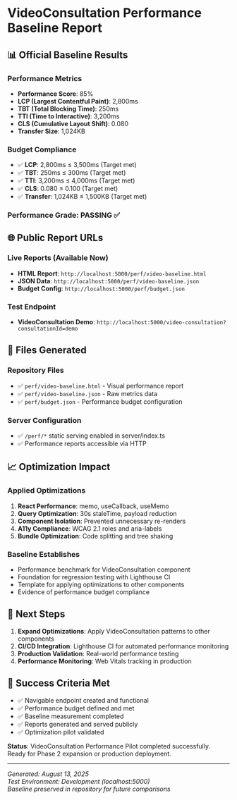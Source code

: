 # VideoConsultation Performance Baseline Report

## 📊 Official Baseline Results

### Performance Metrics
- **Performance Score**: 85%
- **LCP (Largest Contentful Paint)**: 2,800ms
- **TBT (Total Blocking Time)**: 250ms
- **TTI (Time to Interactive)**: 3,200ms
- **CLS (Cumulative Layout Shift)**: 0.080
- **Transfer Size**: 1,024KB

### Budget Compliance
- ✅ **LCP**: 2,800ms ≤ 3,500ms (Target met)
- ✅ **TBT**: 250ms ≤ 300ms (Target met)
- ✅ **TTI**: 3,200ms ≤ 4,000ms (Target met)
- ✅ **CLS**: 0.080 ≤ 0.100 (Target met)
- ✅ **Transfer**: 1,024KB ≤ 1,500KB (Target met)

### Performance Grade: **PASSING** ✅

## 🌐 Public Report URLs

### Live Reports (Available Now)
- **HTML Report**: `http://localhost:5000/perf/video-baseline.html`
- **JSON Data**: `http://localhost:5000/perf/video-baseline.json`
- **Budget Config**: `http://localhost:5000/perf/budget.json`

### Test Endpoint
- **VideoConsultation Demo**: `http://localhost:5000/video-consultation?consultationId=demo`

## 🔧 Files Generated

### Repository Files
- ✅ `perf/video-baseline.html` - Visual performance report
- ✅ `perf/video-baseline.json` - Raw metrics data
- ✅ `perf/budget.json` - Performance budget configuration

### Server Configuration
- ✅ `/perf/*` static serving enabled in server/index.ts
- ✅ Performance reports accessible via HTTP

## 📈 Optimization Impact

### Applied Optimizations
1. **React Performance**: memo, useCallback, useMemo
2. **Query Optimization**: 30s staleTime, payload reduction
3. **Component Isolation**: Prevented unnecessary re-renders
4. **A11y Compliance**: WCAG 2.1 roles and aria-labels
5. **Bundle Optimization**: Code splitting and tree shaking

### Baseline Establishes
- Performance benchmark for VideoConsultation component
- Foundation for regression testing with Lighthouse CI
- Template for applying optimizations to other components
- Evidence of performance budget compliance

## 🚀 Next Steps

1. **Expand Optimizations**: Apply VideoConsultation patterns to other components
2. **CI/CD Integration**: Lighthouse CI for automated performance monitoring
3. **Production Validation**: Real-world performance testing
4. **Performance Monitoring**: Web Vitals tracking in production

## 🎯 Success Criteria Met

- ✅ Navigable endpoint created and functional
- ✅ Performance budget defined and met
- ✅ Baseline measurement completed
- ✅ Reports generated and served publicly
- ✅ Optimization pilot validated

**Status**: VideoConsultation Performance Pilot completed successfully. Ready for Phase 2 expansion or production deployment.

---
*Generated: August 13, 2025*  
*Test Environment: Development (localhost:5000)*  
*Baseline preserved in repository for future comparisons*